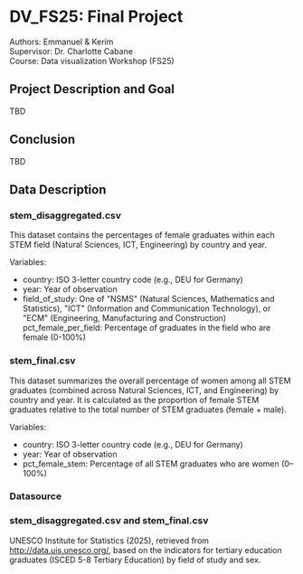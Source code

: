 # DV_FS25: Final Project
Authors: Emmanuel & Kerim  
Supervisor: Dr. Charlotte Cabane  
Course: Data visualization Workshop (FS25)  

## Project Description and Goal
TBD

## Conclusion
TBD

## Data Description
### stem_disaggregated.csv
This dataset contains the percentages of female graduates within each STEM field (Natural Sciences, ICT, Engineering) by country
and year.

Variables:
- country: ISO 3-letter country code (e.g., DEU for Germany)
- year: Year of observation
- field_of_study: One of "NSMS" (Natural Sciences, Mathematics and Statistics), "ICT" (Information and Communication Technology), or 
"ECM" (Engineering, Manufacturing and Construction)
pct_female_per_field: Percentage of graduates in the field who are female (0-100%)

### stem_final.csv
This dataset summarizes the overall percentage of women among all STEM graduates (combined across Natural Sciences, ICT, 
and Engineering) by country and year. It is calculated as the proportion of female STEM graduates relative to the total number of 
STEM graduates (female + male).

Variables:
- country: ISO 3-letter country code (e.g., DEU for Germany)
- year: Year of observation
- pct_female_stem: Percentage of all STEM graduates who are women (0–100%)

### Datasource
### stem_disaggregated.csv and stem_final.csv
UNESCO Institute for Statistics (2025), 
retrieved from http://data.uis.unesco.org/, based on the indicators for tertiary
education graduates (ISCED 5-8 Tertiary Education) by field of study and sex.
